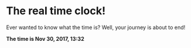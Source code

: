 # The real time clock!

Ever wanted to know what the time is? Well, your journey is about to end!

**The time is Nov 30, 2017, 13:32**